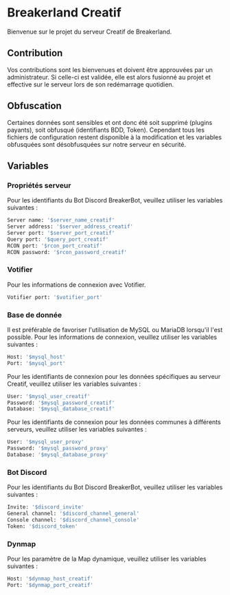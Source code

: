 # Breakerland Creatif

Bienvenue sur le projet du serveur Creatif de Breakerland.

## Contribution
Vos contributions sont les bienvenues et doivent être approuvées par un administrateur. Si celle-ci est validée, elle est alors fusionné au projet et effective sur le serveur lors de son redémarrage quotidien.

## Obfuscation
Certaines données sont sensibles et ont donc été soit supprimé (plugins payants), soit obfusqué (identifiants BDD, Token).
Cependant tous les fichiers de configuration restent disponible à la modification et les variables obfusquées sont désobfusquées sur notre serveur en sécurité.

## Variables

### Propriétés serveur
Pour les identifiants du Bot Discord BreakerBot, veuillez utiliser les variables suivantes :
```bash
Server name: '$server_name_creatif'
Server address: '$server_address_creatif'
Server port: '$server_port_creatif'
Query port: '$query_port_creatif'
RCON port: '$rcon_port_creatif'
RCON password: '$rcon_password_creatif'
```

### Votifier
Pour les informations de connexion avec Votifier.
```bash
Votifier port: '$votifier_port'
```

### Base de donnée
Il est préférable de favoriser l'utilisation de MySQL ou MariaDB lorsqu'il l'est possible.
Pour les informations de connexion, veuillez utiliser les variables suivantes :
```bash
Host: '$mysql_host'
Port: '$mysql_port'
```

Pour les identifiants de connexion pour les données spécifiques au serveur Creatif, veuillez utiliser les variables suivantes :
```bash
User: '$mysql_user_creatif'
Password: '$mysql_password_creatif'
Database: '$mysql_database_creatif'
```

Pour les identifiants de connexion pour les données communes à différents serveurs, veuillez utiliser les variables suivantes :
```bash
User: '$mysql_user_proxy'
Password: '$mysql_password_proxy'
Database: '$mysql_database_proxy'
```

### Bot Discord
Pour les identifiants du Bot Discord BreakerBot, veuillez utiliser les variables suivantes :
```bash
Invite: '$discord_invite'
General channel: '$discord_channel_general'
Console channel: '$discord_channel_console'
Token: '$discord_token'
```

### Dynmap
Pour les paramètre de la Map dynamique, veuillez utiliser les variables suivantes :
```bash
Host: '$dynmap_host_creatif'
Port: '$dynmap_port_creatif'
```